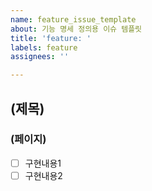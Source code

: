 ```yaml
---
name: feature_issue_template
about: 기능 명세 정의용 이슈 템플릿
title: 'feature: '
labels: feature
assignees: ''

---
```


## (제목)
### (페이지)
- [ ] 구현내용1
- [ ] 구현내용2
